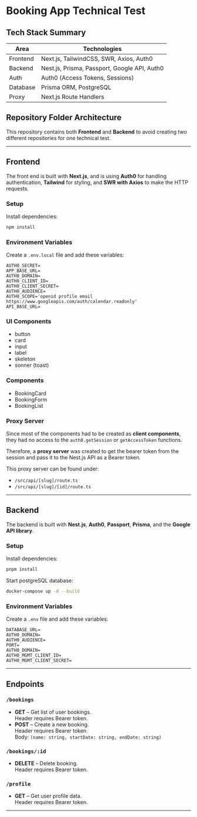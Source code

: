 # Booking App Technical Test

## Tech Stack Summary

| Area     | Technologies                                 |
| -------- | -------------------------------------------- |
| Frontend | Next.js, TailwindCSS, SWR, Axios, Auth0      |
| Backend  | Nest.js, Prisma, Passport, Google API, Auth0 |
| Auth     | Auth0 (Access Tokens, Sessions)              |
| Database | Prisma ORM, PostgreSQL                       |
| Proxy    | Next.js Route Handlers                       |

## Repository Folder Architecture

This repository contains both **Frontend** and **Backend** to avoid creating two different repositories for one technical test.

---

## Frontend

The front end is built with **Next.js**, and is using **Auth0** for handling authentication, **Tailwind** for styling, and **SWR with Axios** to make the HTTP requests.

### Setup

Install dependencies:

```bash
npm install
```

### Environment Variables

Create a `.env.local` file and add these variables:

```
AUTH0_SECRET=
APP_BASE_URL=
AUTH0_DOMAIN=
AUTH0_CLIENT_ID=
AUTH0_CLIENT_SECRET=
AUTH0_AUDIENCE=
AUTH0_SCOPE='openid profile email https://www.googleapis.com/auth/calendar.readonly'
API_BASE_URL=
```

### UI Components

- button
- card
- input
- label
- skeleton
- sonner (toast)

### Components

- BookingCard
- BookingForm
- BookingList

### Proxy Server

Since most of the components had to be created as **client components**, they had no access to the `auth0.getSession` or `getAccessToken` functions.

Therefore, a **proxy server** was created to get the bearer token from the session and pass it to the Nest.js API as a Bearer token.

This proxy server can be found under:

- `/src/api/[slug]/route.ts`
- `/src/api/[slug]/[id]/route.ts`

---

## Backend

The backend is built with **Nest.js**, **Auth0**, **Passport**, **Prisma**, and the **Google API library**.

### Setup

Install dependencies:

```bash
pnpm install
```

Start postgreSQL database:

```bash
docker-compose up -d --build
```

### Environment Variables

Create a `.env` file and add these variables:

```
DATABASE_URL=
AUTH0_DOMAIN=
AUTH0_AUDIENCE=
PORT=
AUTH0_DOMAIN=
AUTH0_MGMT_CLIENT_ID=
AUTH0_MGMT_CLIENT_SECRET=
```

---

## Endpoints

### `/bookings`

- **GET** – Get list of user bookings.  
  Header requires Bearer token.
- **POST** – Create a new booking.  
  Header requires Bearer token.  
  Body: `(name: string, startDate: string, endDate: string)`

### `/bookings/:id`

- **DELETE** – Delete booking.  
  Header requires Bearer token.

### `/profile`

- **GET** – Get user profile data.  
  Header requires Bearer token.

---
